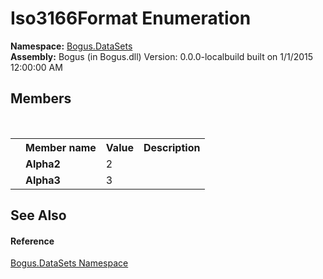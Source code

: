 # Iso3166Format Enumeration
 

**Namespace:**&nbsp;<a href="N_Bogus_DataSets">Bogus.DataSets</a><br />**Assembly:**&nbsp;Bogus (in Bogus.dll) Version: 0.0.0-localbuild built on 1/1/2015 12:00:00 AM

## Members
&nbsp;<table><tr><th></th><th>Member name</th><th>Value</th><th>Description</th></tr><tr><td /><td target="F:Bogus.DataSets.Iso3166Format.Alpha2">**Alpha2**</td><td>2</td><td /></tr><tr><td /><td target="F:Bogus.DataSets.Iso3166Format.Alpha3">**Alpha3**</td><td>3</td><td /></tr></table>

## See Also


#### Reference
<a href="N_Bogus_DataSets">Bogus.DataSets Namespace</a><br />